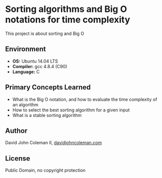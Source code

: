 # Sorting algorithms and Big O notations for time complexity

This project is about sorting and Big O

## Environment

* __OS:__ Ubuntu 14.04 LTS
* __Compiler:__ gcc 4.8.4 (C90)
* __Language:__ C

## Primary Concepts Learned

* What is the Big O notation, and how to evaluate the time complexity of
  an algorithm
* How to select the best sorting algorithm for a given input
* What is a stable sorting algorithm

## Author

David John Coleman II, [davidjohncoleman.com](http://www.davidjohncoleman.com/)

## License

Public Domain, no copyright protection
